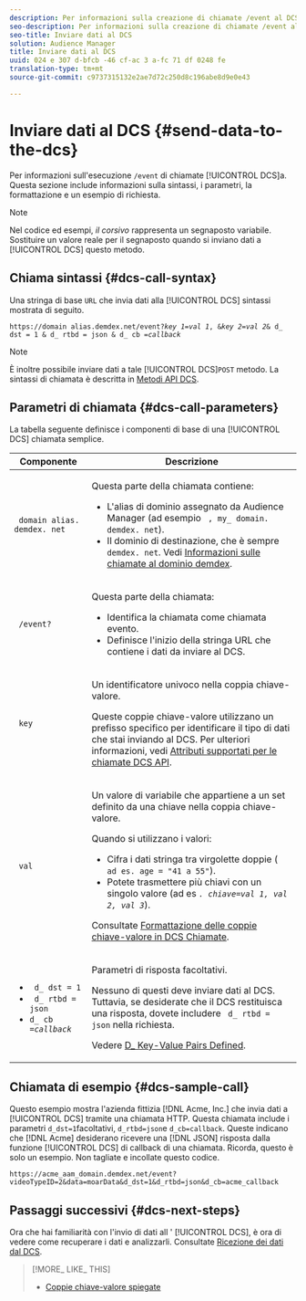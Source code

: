 ```yaml
---
description: Per informazioni sulla creazione di chiamate /event al DCS, iniziate qui. Questa sezione include informazioni sulla sintassi, i parametri, la formattazione e un esempio di richiesta.
seo-description: Per informazioni sulla creazione di chiamate /event al DCS, iniziate qui. Questa sezione include informazioni sulla sintassi, i parametri, la formattazione e un esempio di richiesta.
seo-title: Inviare dati al DCS
solution: Audience Manager
title: Inviare dati al DCS
uuid: 024 e 307 d-bfcb -46 cf-ac 3 a-fc 71 df 0248 fe
translation-type: tm+mt
source-git-commit: c9737315132e2ae7d72c250d8c196abe8d9e0e43

---
```



# Inviare dati al DCS {#send-data-to-the-dcs}

Per informazioni sull&#39;esecuzione `/event` di chiamate [!UICONTROL DCS]a. Questa sezione include informazioni sulla sintassi, i parametri, la formattazione e un esempio di richiesta.

>[!NOTE]
>
>Nel codice ed esempi, *il corsivo* rappresenta un segnaposto variabile. Sostituire un valore reale per il segnaposto quando si inviano dati a [!UICONTROL DCS] questo metodo.

## Chiama sintassi {#dcs-call-syntax}

Una stringa di base `URL` che invia dati alla [!UICONTROL DCS] sintassi mostrata di seguito.

<pre><code>https://domain alias.demdex.net/event<i></i>?<i>key 1</i>=<i>val 1</i>, &amp;<i>key 2</i>=<i>val 2</i>&amp; d_ dst = 1 &amp; d_ rtbd = json &amp; d_ cb =<i>callback</i></code>
</pre>

>[!NOTE]
>
>È inoltre possibile inviare dati a tale [!UICONTROL DCS]`POST` metodo. La sintassi di chiamata è descritta in [Metodi API DCS](../../../api/dcs-intro/dcs-api-reference/dcs-api-methods.md).

## Parametri di chiamata {#dcs-call-parameters}

La tabella seguente definisce i componenti di base di una [!UICONTROL DCS] chiamata semplice.

<table id="table_5F6A5B324EB848168543386516FBF384"> 
 <thead> 
  <tr> 
   <th colname="col1" class="entry"> Componente </th> 
   <th colname="col2" class="entry"> Descrizione </th> 
  </tr> 
 </thead>
 <tbody> 
  <tr> 
   <td colname="col1"> <p> <code> domain alias. demdex. net</code> </p> </td> 
   <td colname="col2"> <p>Questa parte della chiamata contiene: </p> <p> 
     <ul id="ul_3EDA9C7BA6794D06BCB07A75A9BD2372"> 
      <li id="li_74624CA78D6F4536A8164AE1FA1DECB9">L'alias di dominio assegnato da <span class="keyword"> Audience Manager</span> (ad esempio <code> , my_ domain. demdex. net</code>). </li> 
      <li id="li_08ABE91CA247403AA480B3FB4BEF83BA">Il dominio di destinazione, che è sempre <code> demdex. net</code>. Vedi <a href="../../../reference/demdex-calls.md">Informazioni sulle chiamate al dominio demdex</a>. </li> 
     </ul> </p> </td> 
  </tr> 
  <tr> 
   <td colname="col1"> <p> <code> /event?</code> </p> </td> 
   <td colname="col2"> <p>Questa parte della chiamata: </p> <p> 
     <ul id="ul_6332444A305A4F12A7CBE471CA508516"> 
      <li id="li_1C5C111B2B0E4621B3FC0C20D6516041">Identifica la chiamata come chiamata evento. </li> 
      <li id="li_DBCE9B1C70604A629ECD7AC0A9052198">Definisce l'inizio della stringa URL che contiene i dati da inviare al <span class="wintitle"> DCS</span>. </li> 
     </ul> </p> </td> 
  </tr> 
  <tr> 
   <td colname="col1"> <p> <code> key</code> </p> </td> 
   <td colname="col2"> <p>Un identificatore univoco nella coppia chiave-valore. </p> <p>Queste coppie chiave-valore utilizzano un prefisso specifico per identificare il tipo di dati che stai inviando al <span class="wintitle"> DCS</span>. Per ulteriori informazioni, vedi <a href="../../../api/dcs-intro/dcs-api-reference/dcs-keys.md"> Attributi supportati per le chiamate DCS API</a>. </p> </td> 
  </tr> 
  <tr> 
   <td colname="col1"> <p> <code> val</code> </p> </td> 
   <td colname="col2"> <p>Un valore di variabile che appartiene a un set definito da una chiave nella coppia chiave-valore. </p> <p>Quando si utilizzano i valori: </p> <p> 
     <ul id="ul_624DC78759F74AD8920220058E54E083"> 
      <li id="li_091E5B4820EC4A93B775433E428E74AB">Cifra i dati stringa tra virgolette doppie ( <code> ad es. age = "41 a 55"</code>). </li> 
      <li id="li_C558E3BA6EE34413BBBB962D4CD0D10E">Potete trasmettere più chiavi con un singolo valore (ad es <i><code>. chiave</i>=<i>val 1, val 2, val 3</i></code></i>). </i></li> 
     </ul> </p> <p>Consultate <a href="../../../api/dcs-intro/dcs-api-reference/dcs-key-format.md"> Formattazione delle coppie chiave-valore in DCS Chiamate</a>. </p> </td>
  </tr> 
  <tr> 
   <td colname="col1"> <p> 
     <ul id="ul_36E2C1A0538D4D2C94DFC1335720A524"> 
      <li id="li_8902EED431CE4F0189A94868FA52DB1F"> <code> d_ dst = 1</code> </li> 
      <li id="li_4B6B29499D444E31808DE0A9AA0442D0"> <code> d_ rtbd = json</code> </li> 
      <li id="li_3430CD0438604B83BE6437E6EC480816"> <code>d_ cb =<i>callback</i></code> </li>
     </ul> </p> </td> 
   <td colname="col2"> <p>Parametri di risposta facoltativi. </p> <p> Nessuno di questi deve inviare dati al <span class="wintitle"> DCS</span>. Tuttavia, se desiderate che il <span class="wintitle"> DCS</span> restituisca una risposta, dovete includere <code> d_ rtbd = json</code> nella richiesta. </p> <p>Vedere <a href="../../../api/dcs-intro/dcs-api-reference/dcs-keys.md#d-attributes"> D_ Key-Value Pairs Defined</a>. </p> </td> 
  </tr>
 </tbody>
</table>

## Chiamata di esempio {#dcs-sample-call}

Questo esempio mostra l&#39;azienda fittizia [!DNL Acme, Inc.] che invia dati a [!UICONTROL DCS] tramite una chiamata HTTP. Questa chiamata include i parametri `d_dst=1`facoltativi, `d_rtbd=json`e `d_cb=callback`. Queste indicano che [!DNL Acme] desiderano ricevere una [!DNL JSON] risposta dalla funzione [!UICONTROL DCS] di callback di una chiamata. Ricorda, questo è solo un esempio. Non tagliate e incollate questo codice.

`https://acme_aam_domain.demdex.net/event?videoTypeID=2&data=moarData&d_dst=1&d_rtbd=json&d_cb=acme_callback`

## Passaggi successivi {#dcs-next-steps}

Ora che hai familiarità con l&#39;invio di dati all &#39; [!UICONTROL DCS], è ora di vedere come recuperare i dati e analizzarli. Consultate [Ricezione dei dati dal DCS](../../../api/dcs-intro/dcs-event-calls/dcs-url-receive.md).

>[!MORE_ LIKE_ THIS]
>
>* [Coppie chiave-valore spiegate](../../../reference/key-value-pairs-explained.md)

